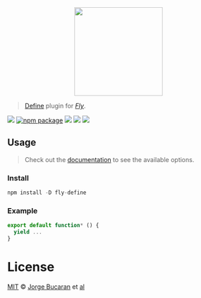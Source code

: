 <div align="center">
  <a href="http://github.com/flyjs/fly">
    <img width=200px  src="https://cloud.githubusercontent.com/assets/8317250/8733685/0be81080-2c40-11e5-98d2-c634f076ccd7.png">
  </a>
</div>

> [Define](https://github.com/bucaran/fly-define) plugin for _[Fly][fly]_.

[![][fly-badge]][fly]
[![npm package][npm-ver-link]][releases]
[![][dl-badge]][npm-pkg-link]
[![][travis-badge]][travis-link]
[![][mit-badge]][mit]

## Usage
> Check out the [documentation](PLUGIN_DOCUMENTATION) to see the available options.

### Install

```a
npm install -D fly-define
```

### Example

```js
export default function* () {
  yield ...
}
```

# License

[MIT][mit] © [Jorge Bucaran][author] et [al][contributors]


[mit]:          http://opensource.org/licenses/MIT
[author]:       http://github.com/bucaran
[contributors]: https://github.com/bucaran/fly-define/graphs/contributors
[releases]:     https://github.com/bucaran/fly-define/releases
[fly]:          https://www.github.com/flyjs/fly
[fly-badge]:    https://img.shields.io/badge/fly-JS-05B3E1.svg?style=flat-square
[mit-badge]:    https://img.shields.io/badge/license-MIT-444444.svg?style=flat-square
[npm-pkg-link]: https://www.npmjs.org/package/fly-define
[npm-ver-link]: https://img.shields.io/npm/v/fly-define.svg?style=flat-square
[dl-badge]:     http://img.shields.io/npm/dm/fly-define.svg?style=flat-square
[travis-link]:  https://travis-ci.org/bucaran/fly-define
[travis-badge]: http://img.shields.io/travis/bucaran/fly-define.svg?style=flat-square
